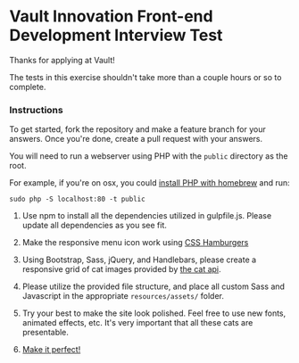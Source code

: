 # Vault Innovation Front-end Development Interview Test

Thanks for applying at Vault!

The tests in this exercise shouldn't take more than a couple hours or so to complete.

### Instructions

To get started, fork the repository and make a feature branch for your answers. Once you're done, create a pull request with your answers.

You will need to run a webserver using PHP with the `public` directory as the root. 

For example, if you're on osx, you could [install PHP with homebrew](https://github.com/Homebrew/homebrew-php#installation) and run: 

```
sudo php -S localhost:80 -t public
```

1) Use npm to install all the dependencies utilized in gulpfile.js. Please update all dependencies as you see fit. 

2) Make the responsive menu icon work using [CSS Hamburgers](https://jonsuh.com/hamburgers/)

3) Using Bootstrap, Sass, jQuery, and Handlebars, please create a responsive grid of cat images provided by [the cat api](http://thecatapi.com/).

4) Please utilize the provided file structure, and place all custom Sass and Javascript in the appropriate `resources/assets/` folder.

5) Try your best to make the site look polished. Feel free to use new fonts, animated effects, etc. It's very important that all these cats are presentable. 

6) [Make it perfect!](https://youtu.be/pUS_sjVaRjU?list=PLF7131A7CA221DC02&t=76)
